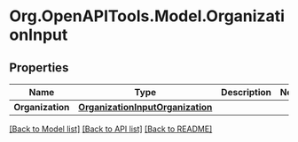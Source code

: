 # Org.OpenAPITools.Model.OrganizationInput

## Properties

Name | Type | Description | Notes
------------ | ------------- | ------------- | -------------
**Organization** | [**OrganizationInputOrganization**](OrganizationInputOrganization.md) |  | 

[[Back to Model list]](../README.md#documentation-for-models) [[Back to API list]](../README.md#documentation-for-api-endpoints) [[Back to README]](../README.md)

